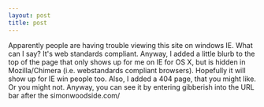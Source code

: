 ```yaml
---
layout: post
title: post 
---
```



Apparently people are having trouble viewing this site on windows IE. What can I say? It's web standards compliant. Anyway, I added a little blurb to the top of the page that only shows up for me on IE for OS X, but is hidden in Mozilla/Chimera (i.e. webstandards compliant browsers). Hopefully it will show up for IE win people too. Also, I added a 404 page, that you might like. Or you might not. Anyway, you can see it by entering gibberish into the URL bar after the simonwoodside.com/
